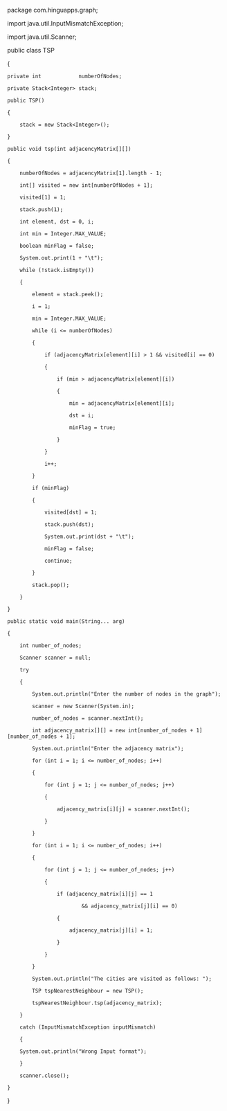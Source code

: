 package com.hinguapps.graph;
 
import java.util.InputMismatchException;

import java.util.Scanner;
 
public class TSP

{
    
    private int            numberOfNodes;
    
    private Stack<Integer> stack;
 
    public TSP()
    
    {
        
        stack = new Stack<Integer>();
    
    }
 
    public void tsp(int adjacencyMatrix[][])
    
    {
        
        numberOfNodes = adjacencyMatrix[1].length - 1;
        
        int[] visited = new int[numberOfNodes + 1];
        
        visited[1] = 1;
        
        stack.push(1);
        
        int element, dst = 0, i;
        
        int min = Integer.MAX_VALUE;
        
        boolean minFlag = false;
        
        System.out.print(1 + "\t");
        
        while (!stack.isEmpty())
        
        {
            
            element = stack.peek();
            
            i = 1;
            
            min = Integer.MAX_VALUE;
            
            while (i <= numberOfNodes)
            
            {
                
                if (adjacencyMatrix[element][i] > 1 && visited[i] == 0)
                
                {
                    
                    if (min > adjacencyMatrix[element][i])
                    
                    {
                        
                        min = adjacencyMatrix[element][i];
                        
                        dst = i;
                        
                        minFlag = true;
                    
                    }
                
                }
                
                i++;
            
            }
            
            if (minFlag)
            
            {
                
                visited[dst] = 1;
                
                stack.push(dst);
                
                System.out.print(dst + "\t");
                
                minFlag = false;
                
                continue;
            
            }
            
            stack.pop();
        
        }
    
    }
 
    public static void main(String... arg)
    
    {
        
        int number_of_nodes;
        
        Scanner scanner = null;
        
        try
        
        {
            
            System.out.println("Enter the number of nodes in the graph");
            
            scanner = new Scanner(System.in);
            
            number_of_nodes = scanner.nextInt();
            
            int adjacency_matrix[][] = new int[number_of_nodes + 1][number_of_nodes + 1];
            
            System.out.println("Enter the adjacency matrix");
            
            for (int i = 1; i <= number_of_nodes; i++)
            
            {
                
                for (int j = 1; j <= number_of_nodes; j++)
                
                {
                    
                    adjacency_matrix[i][j] = scanner.nextInt();
                
                }
            
            }
            
            for (int i = 1; i <= number_of_nodes; i++)
            
            {
                
                for (int j = 1; j <= number_of_nodes; j++)
                
                {
                    
                    if (adjacency_matrix[i][j] == 1
                            
                            && adjacency_matrix[j][i] == 0)
                    
                    {
                        
                        adjacency_matrix[j][i] = 1;
                    
                    }
                
                }
            
            }
            
            System.out.println("The cities are visited as follows: ");
            
            TSP tspNearestNeighbour = new TSP();
            
            tspNearestNeighbour.tsp(adjacency_matrix);
        
        }
        
        catch (InputMismatchException inputMismatch)
        
        {
        
        System.out.println("Wrong Input format");
        
        }
        
        scanner.close();
    
    }

}
